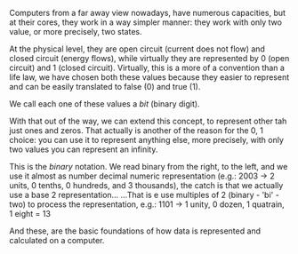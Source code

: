 Computers from a far away view nowadays, have numerous capacities, but at their cores, they work in a way simpler manner: they work with only two value, or more precisely, two states.

At the physical level, they are open circuit (current does not flow) and closed circuit (energy flows), while virtually they are represented by 0 (open circuit) and 1 (closed circuit). Virtually, this is a more of a convention than a life law, we have chosen both these values because they easier to represent and can be easily translated to false (0) and true (1).

We call each one of these values a _bit_ (binary digit).

With that out of the way, we can extend this concept, to represent other tah just ones and zeros. That actually is another of the reason for the 0, 1 choice: you can use it to represent anything else, more precisely, with only two values you can represent an infinity.

This is the _binary_ notation. We read binary from the right, to the left, and we use it almost as number decimal numeric representation (e.g.: 2003 -> 2 units, 0 tenths, 0 hundreds, and 3 thousands), the catch is that we actually use a base 2 representation...
...That is e use multiples of 2 (binary - 'bi' - two) to process the representation, e.g.: 1101 -> 1 unity, 0 dozen, 1 quatrain, 1 eight = 13

And these, are the basic foundations of how data is represented and calculated on a computer. 